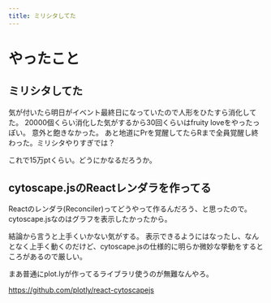 ```yaml
---
title: ミリシタしてた
---
```


# やったこと

## ミリシタしてた

気が付いたら明日がイベント最終日になっていたので人形をひたすら消化してた。
20000個くらい消化した気がするから30回くらいはfruity loveをやったっぽい。
意外と飽きなかった。
あと地道にPrを覚醒してたらRまで全員覚醒し終わった。ミリシタやりすぎでは？

これで15万ptくらい。どうにかなるだろうか。

## cytoscape.jsのReactレンダラを作ってる

Reactのレンダラ(Reconciler)ってどうやって作るんだろう、と思ったので。
cytoscape.jsなのはグラフを表示したかったから。

結論から言うと上手くいかない気がする。
表示できるようにはなったし、なんとなく上手く動くのだけど、cytoscape.jsの仕様的に明らか微妙な挙動をするところがあるので厳しい。

まあ普通にplot.lyが作ってるライブラリ使うのが無難なんやろ。

https://github.com/plotly/react-cytoscapejs
